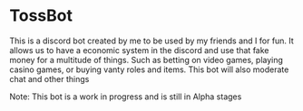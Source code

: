 # TossBot
This is a discord bot created by me to be used by my friends and I for fun.
It allows us to have a economic system in the discord and use that fake money for a multitude of things.
Such as betting on video games, playing casino games, or buying vanty roles and items.
This bot will also moderate chat and other things

Note: This bot is a work in progress and is still in Alpha stages
